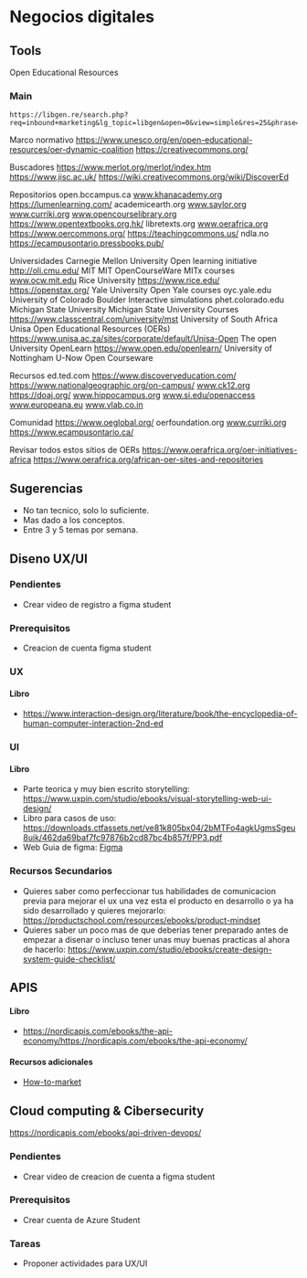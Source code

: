 # Negocios digitales

## Tools

Open Educational Resources

### Main

```
https://libgen.re/search.php?req=inbound+marketing&lg_topic=libgen&open=0&view=simple&res=25&phrase=1&column=def
```

Marco normativo
https://www.unesco.org/en/open-educational-resources/oer-dynamic-coalition
https://creativecommons.org/

Buscadores
https://www.merlot.org/merlot/index.htm
https://www.jisc.ac.uk/
https://wiki.creativecommons.org/wiki/DiscoverEd

Repositorios
open.bccampus.ca
www.khanacademy.org
https://lumenlearning.com/
academicearth.org
www.saylor.org
www.curriki.org
www.opencourselibrary.org
https://www.opentextbooks.org.hk/
libretexts.org
www.oerafrica.org
https://www.oercommons.org/
https://teachingcommons.us/
ndla.no
https://ecampusontario.pressbooks.pub/

Universidades
Carnegie Mellon University
Open learning initiative
http://oli.cmu.edu/
MIT
MIT OpenCourseWare
MITx courses
www.ocw.mit.edu
Rice University
https://www.rice.edu/
https://openstax.org/
Yale University
Open Yale courses
oyc.yale.edu
University of Colorado Boulder
Interactive simulations
phet.colorado.edu
Michigan State University
Michigan State University Courses
https://www.classcentral.com/university/mst
University of South Africa
Unisa Open Educational Resources (OERs)
https://www.unisa.ac.za/sites/corporate/default/Unisa-Open
The open University
OpenLearn
https://www.open.edu/openlearn/
University of Nottingham
U-Now Open Courseware

Recursos
ed.ted.com
https://www.discoveryeducation.com/
https://www.nationalgeographic.org/on-campus/
www.ck12.org
https://doaj.org/
www.hippocampus.org
www.si.edu/openaccess
www.europeana.eu
www.vlab.co.in

Comunidad
https://www.oeglobal.org/
oerfoundation.org
www.curriki.org
https://www.ecampusontario.ca/

Revisar todos estos sitios de OERs
https://www.oerafrica.org/oer-initiatives-africa
https://www.oerafrica.org/african-oer-sites-and-repositories

## Sugerencias

- No tan tecnico, solo lo suficiente.
- Mas dado a los conceptos.
- Entre 3 y 5 temas por semana.

## Diseno UX/UI

### Pendientes

- Crear video de registro a figma student

### Prerequisitos

- Creacion de cuenta figma student

### UX

#### Libro

- https://www.interaction-design.org/literature/book/the-encyclopedia-of-human-computer-interaction-2nd-ed

### UI

#### Libro

- Parte teorica y muy bien escrito storytelling: https://www.uxpin.com/studio/ebooks/visual-storytelling-web-ui-design/
- Libro para casos de uso: https://downloads.ctfassets.net/ve81k805bx04/2bMTFo4agkUgmsSgeu8uik/462da69baf7fc97876b2cd87bc4b857f/PP3.pdf
- Web Guia de figma: [Figma](https://www.figma.com/resource-library/design-basics/)

### Recursos Secundarios

- Quieres saber como perfeccionar tus habilidades de comunicacion previa para mejorar el ux una vez esta el producto en desarrollo o ya ha sido desarrollado y quieres mejorarlo: https://productschool.com/resources/ebooks/product-mindset
- Quieres saber un poco mas de que deberias tener preparado antes de empezar a disenar o incluso tener unas muy buenas practicas al ahora de hacerlo: https://www.uxpin.com/studio/ebooks/create-design-system-guide-checklist/

## APIS

#### Libro

- https://nordicapis.com/ebooks/the-api-economy/https://nordicapis.com/ebooks/the-api-economy/

#### Recursos adicionales

- [How-to-market](https://nordicapis.com/ebooks/how-to-market-an-api/)

## Cloud computing & Cibersecurity

https://nordicapis.com/ebooks/api-driven-devops/

### Pendientes

- Crear video de creacion de cuenta a figma student

### Prerequisitos

- Crear cuenta de Azure Student

### Tareas

- Proponer actividades para UX/UI
